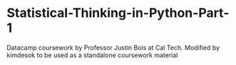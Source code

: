 # Statistical-Thinking-in-Python-Part-1
Datacamp coursework by Professor Justin Bois at Cal Tech.  Modified by kimdesok to be used as a standalone coursework material
